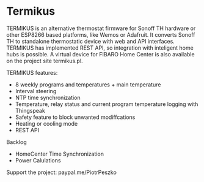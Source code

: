 # Termikus

TERMIKUS is an alternative thermostat firmware for Sonoff TH hardware or other ESP8266 based platforms, like Wemos or Adafruit. It converts Sonoff TH to standalone thermostatic device with web and API interfaces. TERMIKUS has implemented REST API, so integration with inteligent home hubs is possible. A virtual device for FIBARO Home Center is also available on the project site termikus.pl. 

TERMIKUS features:

 - 8 weekly programs and temperatures + main temperature
 - Interval steering
 - NTP time synchronization
 - Temperature, relay status and current program temperature logging with Thingspeak
 - Safety feature to block unwanted modiffcations
 - Heating or cooling mode
 - REST API

Backlog

 - HomeCenter Time Synchronization
 - Power Calulations


Support the project:
paypal.me/PiotrPeszko
